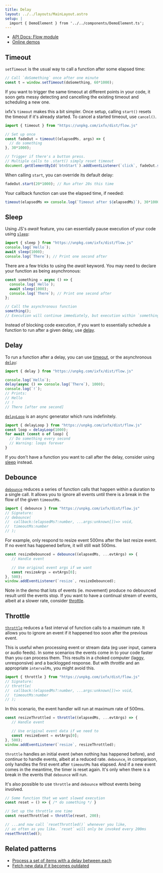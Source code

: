 ```yaml
---
title: Delay
layout: ../../layouts/MainLayout.astro
setup: |
  import { DemoElement } from '../../components/DemoElement.ts';
---
```


* [API Docs: Flow module](https://clinth.github.io/ixfx/modules/Flow.html)
* [Online demos](https://clinth.github.io/ixfx-demos/flow/)

## Timeout

`setTimeout` is the usual way to call a function after some elapsed time:

```js
// Call `doSomething` once after one minute
const t = window.setTimeout(doSomething, 60*1000);
```

If you want to trigger the same timeout at different points in your code, it soon gets messy  detecting and cancelling the existing timeout and scheduling a new one.

ixfx's `timeout` makes this a bit simpler. Once setup, calling `start()` resets the timeout if it's already started. To cancel a started timeout, use `cancel()`.

```js
import { timeout } from "https://unpkg.com/ixfx/dist/flow.js"

// Set up once
const fadeOut = timeout((elapsedMs, args) => {
  // do something
}, 30*1000);

// Trigger if there's a button press.
// Multiple calls to .start() simply reset timeout 
document.getElementById(`btnStart`).addEventListener(`click`, fadeOut.start());
```

When calling `start`, you can override its default delay:

```js
fadeOut.start(20*1000); // Run after 20s this time
```

Your callback function can use the elapsed time, if needed:

```js
timeout(elapsedMs => console.log(`Timeout after ${elapsedMs}`), 30*1000).start();
```

## Sleep

Using JS's _await_ feature, you can essentially pause execution of your code using [`sleep`](https://clinth.github.io/ixfx/modules/Flow.html#sleep):

```js
import { sleep } from "https://unpkg.com/ixfx/dist/flow.js"
console.log(`Hello`);
await sleep(1000);
console.log(`There`); // Print one second after
```

There are a few tricks to using the _await_ keyword. You may need to declare your function as being asynchronous:

```js
const something = async () => {
  console.log(`Hello`);
  await sleep(1000);
  console.log(`There`); // Print one second after
};

// Call the asynchronous function
something();
// Execution will continue immediately, but execution within `something` will pause as expected.
```

Instead of blocking code execution, if you want to essentially schedule a function to run after a given delay, use [delay](#delay).

## Delay

To run a function after a delay, you can use [timeout](#timeout), or the asynchronous [`delay`](https://clinth.github.io/ixfx/modules/Flow.html#delay):

```js
import { delay } from "https://unpkg.com/ixfx/dist/flow.js"

console.log(`Hello`);
delay(async () => console.log(`There`), 1000);
console.log(`!`);
// Prints:
// Hello
// !
// There [after one second]
```

[`delayLoop`](https://clinth.github.io/ixfx/modules/Flow.html#delayLoop) is an async generator which runs indefinitely. 

```js
import { delayLoop } from "https://unpkg.com/ixfx/dist/flow.js"
const loop = delayLoop(1000);
for await (const o of loop) {
  // Do something every second
  // Warning: loops forever
}
```

If you don't have a function you want to call after the delay, consider using [sleep](#sleep) instead.

## Debounce

[`debounce`](https://clinth.github.io/ixfx/modules/Flow.html#debounce) reduces a series of function calls that happen within a duration to a single call. It allows you to ignore all events until there is a break in the flow of the given `timeoutMs`.

```js
import { debounce } from "https://unpkg.com/ixfx/dist/flow.js"
// Signature:
// debounce(
//  callback:(elapsedMs?:number, ...args:unknown[])=> void, 
//  timeoutMs:number
// );
```

For example, only respond to resize event 500ms after the last resize event. If no event has happened before, it will still wait 500ms.

```js
const resizeDebounced = debounce((elapsedMs, ...evtArgs) => {
   // Handle event

   // Use original event args if we want
   const resizeArgs = evtArgs[0];
}, 500);
window.addEventListener(`resize`, resizeDebounced);
```

<demo-element title="Debounce pointermove event" src="/flow/debounce/" />

Note in the demo that lots of events (ie. movement) produce no debounced result until the events stop. If you want to have a continual stream of events, albeit at a slower rate, consider [throttle](#throttle).

## Throttle

[`throttle`](https://clinth.github.io/ixfx/modules/Flow.html#throttle) reduces a fast interval of function calls to a maximum rate. It allows you to ignore an event if it happened too soon after the previous event.

This is useful when processing event or stream data (eg user input, camera or audio feeds). In some scenarios the events come in to your code faster than you can process them. This results in a choked computer (laggy, unresponsive) and a backlogged response. But with _throttle_ and an appropriate `intervalMs`, you might avoid this.

```js
import { throttle } from "https://unpkg.com/ixfx/dist/flow.js"
// Signature:
// throttle(
//  callback:(elapsedMs?:number, ...args:unknown[])=> void, 
//  timeoutMs:number
// );
```

In this scenario, the event handler will run at maximum rate of 500ms.

```js
const resizeThrottled = throttle((elapsedMs, ...evtArgs) => {
   // Handle event

   // Use original event data if we need to
   const resizeEvent = evtArgs[0];
}, 500);
window.addEventListener(`resize`, resizeThrottled);
```

<demo-element title="Throttle pointer move events" src="/flow/throttle/" />

`throttle` handles an initial event (when nothing has happened before), and _continue_ to handle events, albeit at a reduced rate. `debounce`, in comparison, only handles the first event after `timeoutMs` has elapsed. And if a new event comes in the meantime, the timer is reset again. It's only when there is a break in the events that `debounce` will run.

It's also possible to use `throttle` and `debounce` without events being involved.

```js
// Some function that we want slowed execution
const reset = () => { /* do something */ }

// Set up the throttle one time
const resetThrottled = throttle(reset, 200);

// ...and now call `resetThrottled()` whenever you like, 
// as often as you like. `reset` will only be invoked every 200ms
resetThrottled();
```

## Related patterns

* [Process a set of items with a delay between each](../../data/process-set/)
* [Fetch new data if it becomes outdated](./update-when-required/)

